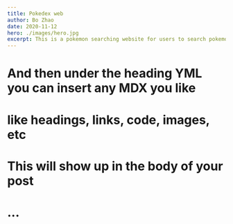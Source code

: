 ```yaml
---
title: Pokedex web
author: Bo Zhao
date: 2020-11-12
hero: ./images/hero.jpg
excerpt: This is a pokemon searching website for users to search pokemon info.
---
```

# And then under the heading YML you can insert any MDX you like
# like headings, links, code, images, etc
# This will show up in the body of your post
# ...
